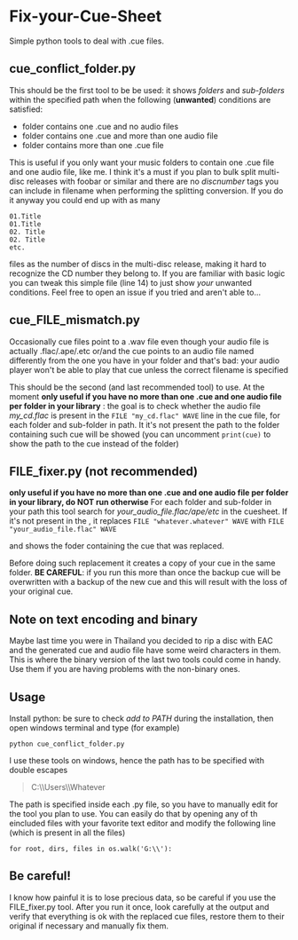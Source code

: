 # Fix-your-Cue-Sheet
Simple python tools to deal with .cue files.

## cue_conflict_folder.py

This should be the first tool to be be used: it shows *folders* and *sub-folders* within the specified path when the following (**unwanted**) conditions are satisfied:
- folder contains one .cue and no audio files
- folder contains one .cue and more than one audio file
- folder contains more than one .cue file

This is useful if you only want your music folders to contain one .cue file and one audio file, like me. I think it's a must if you plan to bulk split multi-disc releases with foobar or similar and there are no *discnumber* tags you can include in filename when performing the splitting conversion. If you do it anyway you could end up with as many

    01.Title
    01.Title
    02. Title
    02. Title
    etc.

 files as the number of discs in the multi-disc release, making it hard to recognize the CD number they belong to.
 If you are familiar with basic logic you can tweak this simple file (line 14) to just show *your* unwanted conditions. Feel free to open an issue if you tried and aren't able to...

   
## cue_FILE_mismatch.py
Occasionally cue files point to a .wav file even though your audio file is actually .flac/.ape/.etc or/and the cue points to an audio file named differently from the one you have in your folder and that's bad: your audio player won't be able to play that cue unless the correct filename is specified

This should be the second (and last recommended tool) to use. At the moment **only useful if you have no more than one .cue and one audio file per folder in your library** : the goal is to check whether the audio file *my_cd.flac* is present in the `FILE "my_cd.flac" WAVE` line in the cue file, for each folder and sub-folder in path.
It it's not present the path to the folder containing such cue will be showed (you can uncomment `print(cue)` to show the path to the cue instead of the folder)

## **FILE_fixer.py (not recommended)**
**only useful if you have no more than one .cue and one audio file per folder in your library, do NOT run otherwise**
For each folder and sub-folder in your path this tool search for *your_audio_file.flac/ape/etc* in the cuesheet. If it's not present in the , it replaces 
 `FILE "whatever.whatever" WAVE` 
 with 
 `FILE "your_audio_file.flac" WAVE` 

and shows the foder containing the cue that was replaced.

 Before doing such replacement it creates a copy of your cue in the same folder. 
 **BE CAREFUL**: if you run this more than once the backup cue will be overwritten with a backup of the new cue and this will result with the loss of your original cue.

## Note on text encoding and binary
Maybe last time you were in Thailand you decided to rip a disc with EAC and the generated cue and audio file have some weird characters in them. This is where the binary version of the last two tools could come in handy. Use them if you are having problems with the non-binary ones.

## Usage
Install python: be sure to check *add to PATH* during the installation, then open windows terminal and type (for example)

    python cue_conflict_folder.py

I use these tools on windows, hence the path has to be specified with  double escapes

> C:\\\Users\\\Whatever

The path is specified inside each .py file, so you have to manually edit for the tool you plan to use. You can easily do that by opening any of th eincluded files with your favorite text editor and modify the following line (which is present in all the files)

    for root, dirs, files in os.walk('G:\\'):

## Be careful!
I know how painful it is to lose precious data, so be careful if you use the FILE_fixer.py tool. After you run it once, look carefully at the output and verify that everything is ok with the replaced cue files, restore them to their original if necessary and manually fix them.


